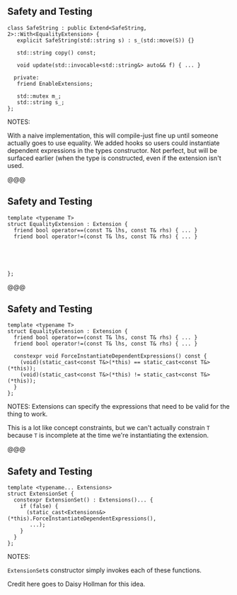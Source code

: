 ## Safety and Testing

```cc[|11]
class SafeString : public Extend<SafeString, 2>::With<EqualityExtension> {
   explicit SafeString(std::string s) : s_(std::move(S)) {}

   std::string copy() const;

   void update(std::invocable<std::string&> auto&& f) { ... }

  private:
   friend EnableExtensions;

   std::mutex m_;
   std::string s_;
};
```
<!-- .element style="font-size:12pt;" -->

NOTES:

With a naive implementation, this will compile-just fine up until someone
actually goes to use equality. We added hooks so users could instantiate
dependent expressions in the types constructor. Not perfect, but will be
surfaced earlier (when the type is constructed, even if the extension isn't
used.

@@@

## Safety and Testing

```cc[]
template <typename T>
struct EqualityExtension : Extension {
  friend bool operator==(const T& lhs, const T& rhs) { ... }
  friend bool operator!=(const T& lhs, const T& rhs) { ... }





};
```
<!-- .element style="font-size:12pt;" -->

@@@

## Safety and Testing

```cc[]
template <typename T>
struct EqualityExtension : Extension {
  friend bool operator==(const T& lhs, const T& rhs) { ... }
  friend bool operator!=(const T& lhs, const T& rhs) { ... }

  constexpr void ForceInstantiateDependentExpressions() const {
    (void)(static_cast<const T&>(*this) == static_cast<const T&>(*this));
    (void)(static_cast<const T&>(*this) != static_cast<const T&>(*this));
  }
};
```
<!-- .element style="font-size:12pt;" -->

NOTES:
Extensions can specify the expressions that need to be valid for the thing to work.

This is a lot like concept constraints, but we can't actually constrain `T` because `T` is incomplete at the time we're instantiating the extension.

@@@

## Safety and Testing

```cc[]
template <typename... Extensions>
struct ExtensionSet {
  constexpr ExtensionSet() : Extensions()... {
    if (false) {
      (static_cast<Extensions&>(*this).ForceInstantiateDependentExpressions(),
       ...);
    }
  }
};
```
<!-- .element style="font-size:12pt;" -->

NOTES:

`ExtensionSet`s constructor simply invokes each of these functions.

Credit here goes to Daisy Hollman for this idea.
